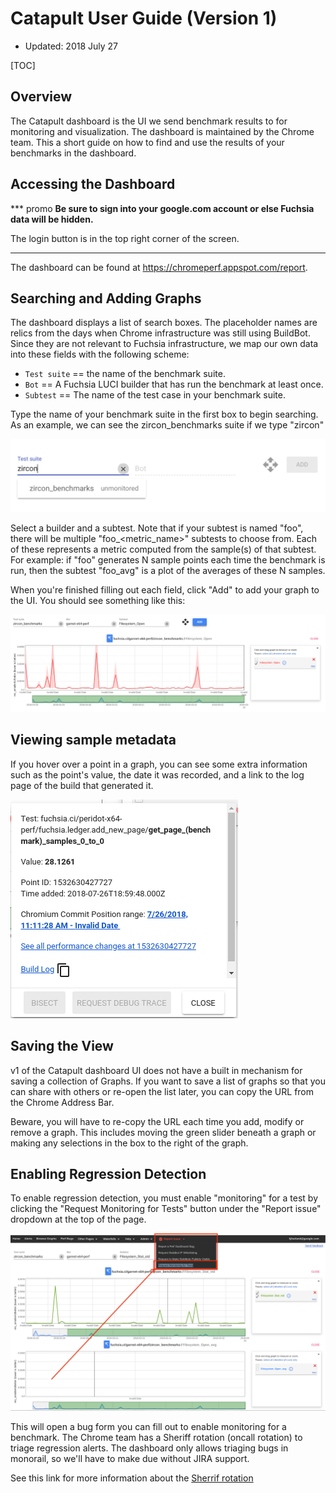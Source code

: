 # Catapult User Guide (Version 1)

* Updated: 2018 July 27

[TOC]

## Overview

The Catapult dashboard is the UI we send benchmark results to for monitoring and
visualization.  The dashboard is maintained by the Chrome team.  This a short guide on how
to find and use the results of your benchmarks in the dashboard.


## Accessing the Dashboard

*** promo
**Be sure to sign into your google.com account or else Fuchsia data will be hidden.**

The login button is in the top right corner of the screen.
***

The dashboard can be found at https://chromeperf.appspot.com/report.

## Searching and Adding Graphs

The dashboard displays a list of search boxes.  The placeholder names are relics from the
days when Chrome infrastructure was still using BuildBot.  Since they are not relevant to
Fuchsia infrastructure, we map our own data into these fields with the following scheme:

* `Test suite` == the name of the benchmark suite.
* `Bot` == A Fuchsia LUCI builder that has run the benchmark at least once.
* `Subtest` == The name of the test case in your benchmark suite.

Type the name of your benchmark suite in the first box to begin searching.   As an
example, we can see the zircon_benchmarks suite if we type "zircon"

![test_suite_example](/images/benchmarking/test_suite_example.png "test_suite_example")

Select a builder and a subtest.  Note that if your subtest is named "foo", there will be
multiple "foo_<metric_name>" subtests to choose from.  Each of these represents a metric
computed from the sample(s) of that subtest.   For example: if "foo" generates N sample
points each time the benchmark is run, then the subtest "foo_avg" is a plot of the
averages of these N samples.

When you're finished filling out each field, click "Add" to add your graph to the UI.
You should see something like this:

![graph_example](/images/benchmarking/graph_example.png "graph_exmaple")


## Viewing sample metadata

If you hover over a point in a graph, you can see some extra information such as the
point's value, the date it was recorded, and a link to the log page of the build that
generated it.

![tooltip_example](/images/benchmarking/tooltip_example.png "tooltip_example")


## Saving the View

v1 of the Catapult dashboard UI does not have a built in mechanism for saving a collection
of Graphs.  If you want to save a list of graphs so that you can share with others or
re-open the list later, you can copy the URL from the Chrome Address Bar.

Beware, you will have to re-copy the URL each time you add, modify or remove a graph. This
includes moving the green slider beneath a graph or making any selections in the box to
the right of the graph.


## Enabling Regression Detection

To enable regression detection, you must enable "monitoring" for a test by clicking the
"Request Monitoring for Tests" button under the "Report issue" dropdown at the top of the
page.

![monitoring_button_example](/images/benchmarking/monitoring_button_example.png "monitoring_button_example")

This will open a bug form you can fill out to enable monitoring for a benchmark.  The
Chrome team has a Sheriff rotation (oncall rotation) to triage regression alerts.  The
dashboard only allows triaging bugs in monorail, so we'll have to make due without JIRA
support.

See this link for more information about the [Sherrif rotation]

[Sherrif rotation]: https://chromium.googlesource.com/chromium/src/+/master/docs/speed/perf_regression_sheriffing.md
